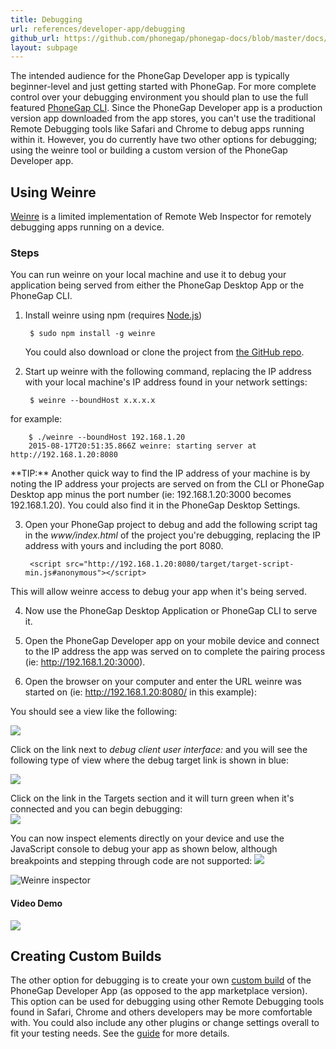 ```yaml
---
title: Debugging
url: references/developer-app/debugging
github_url: https://github.com/phonegap/phonegap-docs/blob/master/docs/3-references/developer-app/5-debugging.html.md
layout: subpage
---
```


The intended audience for the PhoneGap Developer app is typically beginner-level and just getting started with PhoneGap. For
more complete control over your debugging environment you should plan to use the full featured [PhoneGap CLI](https://www.npmjs.com/package/phonegap).
Since the PhoneGap Developer app is a production version app downloaded from the app stores, you can't use the traditional Remote Debugging
 tools like Safari and Chrome to debug apps running within it. However, you do currently have two other options for debugging; using the weinre
 tool or building a custom version of the PhoneGap Developer app.

## Using Weinre
[Weinre](https://www.npmjs.com/package/weinre) is a limited implementation of Remote Web Inspector for remotely debugging apps running on a device.

### Steps
You can run weinre on your local machine and use it to debug your application being served from either the PhoneGap Desktop App or
the PhoneGap CLI.

1. Install weinre using npm (requires [Node.js](http://nodejs.org))

        $ sudo npm install -g weinre

    You could also download or clone the project from [the GitHub repo](https://github.com/apache/cordova-weinre).

2. Start up weinre with the following command, replacing the IP address with your local machine's IP address found in your network settings:

        $ weinre --boundHost x.x.x.x

  for example:

        $ ./weinre --boundHost 192.168.1.20    
        2015-08-17T20:51:35.866Z weinre: starting server at http://192.168.1.20:8080

  <div class="alert--tip">**TIP:** Another quick way to find the IP address of your machine is by noting the IP address your projects are served on from
  the CLI or PhoneGap Desktop app minus the port number (ie: 192.168.1.20:3000 becomes 192.168.1.20). You could also find it in the PhoneGap
  Desktop Settings.</div>

3. Open your PhoneGap project to debug and add the following script tag in the *www/index.html* of the project you're debugging, replacing the
IP address with yours and including the port 8080.

        <script src="http://192.168.1.20:8080/target/target-script-min.js#anonymous"></script>

 This will allow weinre access to debug your app when it's being served.  

4. Now use the PhoneGap Desktop Application or PhoneGap CLI to serve it.

5. Open the PhoneGap Developer app on your mobile device and connect to the IP address the app was served on to complete
the pairing process (ie: http://192.168.1.20:3000).

6. Open the browser on your computer and enter the URL weinre was started on (ie: http://192.168.1.20:8080/ in this example):

  You should see a view like the following:

  ![](/images/weinre-home.png)

  Click on the link next to *debug client user interface:* and you will see the following type of view where the debug target link is shown in blue:

  ![](/images/weinre-target.png)

  Click on the link in the Targets section and it will turn green when it's connected and you can begin debugging:  
  ![](/images/weinre-connected.png)

  You can now inspect elements directly on your device and use the JavaScript console to debug your app as shown below, although breakpoints and stepping
  through code are not supported:
  ![](/images/weinre-demo.png)      

  <img class="mobile-image" src="/images/weinre-inspect.png" alt="Weinre inspector"/>

 #### Video Demo
 ![](/images/weinre-demo-video.gif)


## Creating Custom Builds
The other option for debugging is to create your own [custom build](/references/developer-app/custom-build/ios) of the PhoneGap Developer App
(as opposed to the app marketplace version). This option can be used for debugging using other Remote Debugging tools found in Safari, Chrome
and others developers may be more comfortable with. You could also include any other plugins or change settings overall to fit your testing needs.
See the [guide](/references/developer-app/custom-build/ios) for more details.
